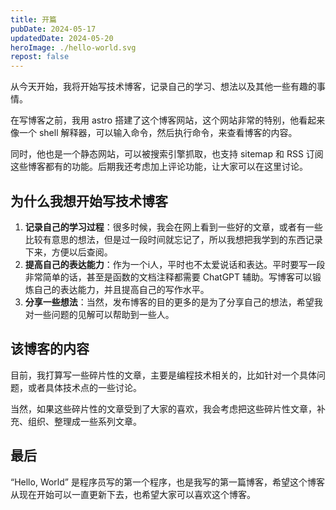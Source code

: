 ```yaml
---
title: 开篇
pubDate: 2024-05-17
updatedDate: 2024-05-20
heroImage: ./hello-world.svg
repost: false
---
```


从今天开始，我将开始写技术博客，记录自己的学习、想法以及其他一些有趣的事情。

在写博客之前，我用 astro 搭建了这个博客网站，这个网站非常的特别，他看起来像一个 shell 解释器，可以输入命令，然后执行命令，来查看博客的内容。

同时，他也是一个静态网站，可以被搜索引擎抓取，也支持 sitemap 和 RSS 订阅这些博客都有的功能。后期我还考虑加上评论功能，让大家可以在这里讨论。

## 为什么我想开始写技术博客

1. **记录自己的学习过程**：很多时候，我会在网上看到一些好的文章，或者有一些比较有意思的想法，但是过一段时间就忘记了，所以我想把我学到的东西记录下来，方便以后查阅。
2. **提高自己的表达能力**：作为一个i人，平时也不太爱说话和表达。平时要写一段非常简单的话，甚至是函数的文档注释都需要 ChatGPT 辅助。写博客可以锻炼自己的表达能力，并且提高自己的写作水平。
3. **分享一些想法**：当然，发布博客的目的更多的是为了分享自己的想法，希望我对一些问题的见解可以帮助到一些人。

## 该博客的内容

目前，我打算写一些碎片性的文章，主要是编程技术相关的，比如针对一个具体问题，或者具体技术点的一些讨论。

当然，如果这些碎片性的文章受到了大家的喜欢，我会考虑把这些碎片性文章，补充、组织、整理成一些系列文章。

## 最后

“Hello, World” 是程序员写的第一个程序，也是我写的第一篇博客，希望这个博客从现在开始可以一直更新下去，也希望大家可以喜欢这个博客。
